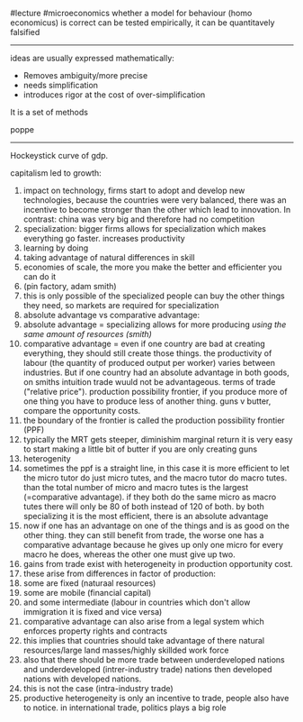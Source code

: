 #lecture #microeconomics 
whether a model for behaviour (homo economicus) is correct can be tested empirically, it can be quantitavely falsified


---

ideas are usually expressed mathematically:

- Removes ambiguity/more precise
- needs simplification
- introduces rigor at the cost of over-simplification
  

It is a set of methods

poppe

---

Hockeystick curve of gdp.

capitalism led to growth:

1. impact on technology, firms start to adopt and develop new technologies, because the countries were very balanced, there was an incentive to become stronger than the other which lead to innovation. In contrast: china was very big and therefore had no competition
2. specialization: bigger firms allows for specialization which makes everything go faster. increases productivity
3. learning by doing
4. taking advantage of natural differences in skill
5. economies of scale, the more you make the better and efficienter you can do it
6. (pin factory, adam smith)
7. this is only possible of the specialized people can buy the other things they need, so markets are required for specialization
8. absolute advantage vs comparative advantage:
9. absolute advantage = specializing allows for more producing _using the same amount of resources (smith)_
10. comparative advantage = even if one country are bad at creating everything, they should still create those things. the productivity of labour (the quantity of produced output per worker) varies between industries. But if one country had an absolute advantage in both goods, on smiths intuition trade wuuld not be advantageous. terms of trade ("relative price"). production possibility frontier, if you produce more of one thing you have to produce less of another thing. guns v butter, compare the opportunity costs.
11. the boundary of the frontier is called the production possibility frontier (PPF)
14. typically the MRT gets steeper, diminishim marginal return it is very easy to start making a little bit of butter if you are only creating guns
15. heterogenity
16. sometimes the ppf is a straight line, in this case it is more efficient to let the micro tutor do just micro tutes, and the macro tutor do macro tutes. than the total number of micro and macro tutes is the largest (=comparative advantage). if they both do the same micro as macro tutes there will only be 80 of both instead of 120 of both. by both specializing it is the most efficient, there is an absolute advantage
17. now if one has an advantage on one of the things and is as good on the other thing. they can still benefit from trade, the worse one has a comparative advantage because he gives up only one micro for every macro he does, whereas the other one must give up two.
18. gains from trade exist with heterogeneity in production opportunity cost.
19. these arise from differences in factor of production:
20. some are fixed (naturaal resources)
21. some are mobile (financial capital)
22. and some intermediate (labour in countries which don't allow immigration it is fixed and vice versa)
23. comparative advantage can also arise from a legal system which enforces property rights and contracts
24. this implies that countries should take advantage of there natural resources/large land masses/highly skillded work force
25. also that there should be more trade between underdeveloped nations and underdeveloped (intrer-industry trade) nations then developed nations with developed nations.
26. this is not the case (intra-industry trade)
27. productive heterogeneity is only an incentive to trade, people also have to notice. in international trade, politics plays a big role